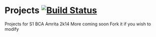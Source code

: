 Projects             [![Build Status](https://travis-ci.org/PSNAppz/Projects.svg?branch=master)](https://travis-ci.org/PSNAppz/Projects)
========




Projects for S1 BCA Amrita 2k14
More coming soon
Fork it if you wish to modify

